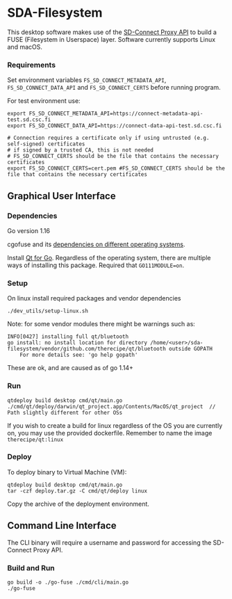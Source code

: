 # SDA-Filesystem

This desktop software makes use of the [SD-Connect Proxy API](docs/API.md) to build a FUSE (Filesystem in Userspace) layer. Software currently supports Linux and macOS.


### Requirements

Set environment variables `FS_SD_CONNECT_METADATA_API`, `FS_SD_CONNECT_DATA_API` and `FS_SD_CONNECT_CERTS` before running program.

For test environment use:

```
export FS_SD_CONNECT_METADATA_API=https://connect-metadata-api-test.sd.csc.fi
export FS_SD_CONNECT_DATA_API=https://connect-data-api-test.sd.csc.fi

# Connection requires a certificate only if using untrusted (e.g. self-signed) certificates
# if signed by a trusted CA, this is not needed
# FS_SD_CONNECT_CERTS should be the file that contains the necessary certificates
export FS_SD_CONNECT_CERTS=cert.pem	#FS_SD_CONNECT_CERTS should be the file that contains the necessary certificates
```

## Graphical User Interface

###  Dependencies
Go version 1.16

cgofuse and its [dependencies on different operating systems](https://github.com/billziss-gh/cgofuse#how-to-build).

Install [Qt for Go](https://github.com/therecipe/qt). Regardless of the operating system, there are multiple ways of installing this package. Required that `GO111MODULE=on`.

### Setup

On linux install required packages and vendor dependencies
```
./dev_utils/setup-linux.sh
```

Note: for some vendor modules there might be warnings such as:
```
INFO[0427] installing full qt/bluetooth                 
go install: no install location for directory /home/<user>/sda-filesystem/vendor/github.com/therecipe/qt/bluetooth outside GOPATH
	For more details see: 'go help gopath'
```
These are ok, and are caused as of go 1.14+ 

### Run

```
qtdeploy build desktop cmd/qt/main.go
./cmd/qt/deploy/darwin/qt_project.app/Contents/MacOS/qt_project  // Path slightly different for other OSs
```

If you wish to create a build for linux regardless of the OS you are currently on, you may use the provided dockerfile. Remember to name the image `therecipe/qt:linux`

### Deploy

To deploy binary to Virtual Machine (VM):
```
qtdeploy build desktop cmd/qt/main.go
tar -czf deploy.tar.gz -C cmd/qt/deploy linux
```

Copy the archive of the deployment environment.

## Command Line Interface

The CLI binary will require a username and password for accessing the SD-Connect Proxy API.

### Build and Run
```
go build -o ./go-fuse ./cmd/cli/main.go
./go-fuse
```
